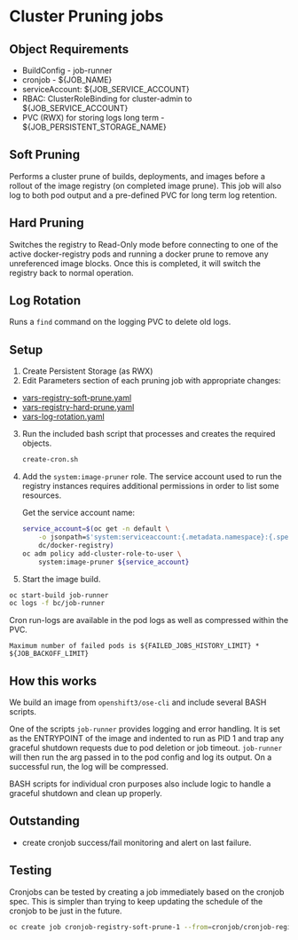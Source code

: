 # Cluster Pruning jobs

## Object Requirements

* BuildConfig - job-runner
* cronjob - ${JOB_NAME}
* serviceAccount: ${JOB_SERVICE_ACCOUNT}
* RBAC: ClusterRoleBinding for cluster-admin to ${JOB_SERVICE_ACCOUNT}
* PVC (RWX) for storing logs long term - ${JOB_PERSISTENT_STORAGE_NAME}

## Soft Pruning

Performs a cluster prune of builds, deployments, and images before a rollout of the image registry (on completed image prune).  This job will also log to both pod output and a pre-defined PVC for long term log retention.

## Hard Pruning

Switches the registry to Read-Only mode before connecting to one of the active docker-registry pods and running a
docker prune to remove any unreferenced image blocks.  Once this is completed, it will switch the registry back to normal operation.

## Log Rotation

Runs a `find` command on the logging PVC to delete old logs.

## Setup

1. Create Persistent Storage (as RWX)
2. Edit Parameters section of each pruning job with appropriate changes:

* [vars-registry-soft-prune.yaml](vars-registry-soft-prune.yaml)
* [vars-registry-hard-prune.yaml](vars-registry-hard-prune.yaml)
* [vars-log-rotation.yaml](vars-log-rotation.yaml)

3. Run the included bash script that processes and creates the required objects.

    ```bash
    create-cron.sh
    ```

4. Add the `system:image-pruner` role. The service account used to run the registry instances requires additional permissions in order to list some resources.

    Get the service account name:

    ```bash
    service_account=$(oc get -n default \
        -o jsonpath=$'system:serviceaccount:{.metadata.namespace}:{.spec.template.spec.serviceAccountName}\n' \
        dc/docker-registry)
    oc adm policy add-cluster-role-to-user \
        system:image-pruner ${service_account}
    ```

5. Start the image build.

  ```bash
  oc start-build job-runner
  oc logs -f bc/job-runner
  ```

Cron run-logs are available in the pod logs as well as compressed within the PVC.

`Maximum number of failed pods is ${FAILED_JOBS_HISTORY_LIMIT} * ${JOB_BACKOFF_LIMIT}`

## How this works

We build an image from `openshift3/ose-cli` and include several BASH scripts. 

One of the scripts `job-runner` provides logging and error handling. It is set as the ENTRYPOINT of the image and indented to run as PID 1 and trap any graceful shutdown requests due to pod deletion or job timeout. `job-runner` will then run the arg passed in to the pod config and log its output. On a successful run, the log will be compressed.

BASH scripts for individual cron purposes also include logic to handle a graceful shutdown and clean up properly.

## Outstanding

* create cronjob success/fail monitoring and alert on last failure.

## Testing

Cronjobs can be tested by creating a job immediately based on the cronjob spec. This is simpler than trying to keep updating the schedule of the cronjob to be just in the future.

```bash
oc create job cronjob-registry-soft-prune-1 --from=cronjob/cronjob-registry-soft-prune
```
